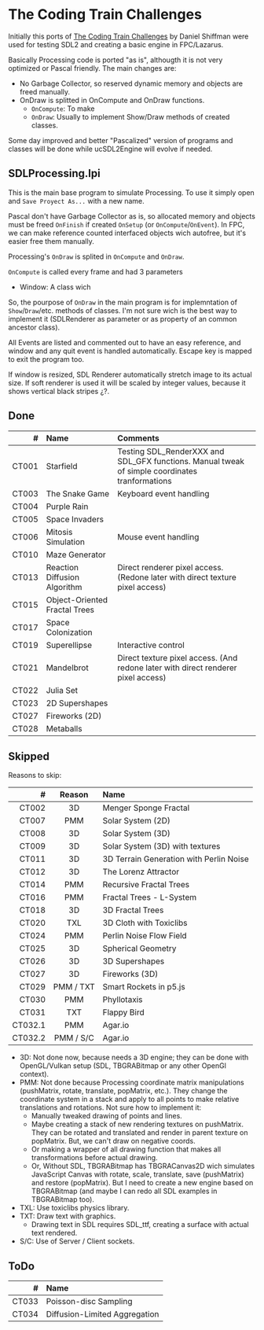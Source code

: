 # The Coding Train Challenges

Initially this ports of [The Coding Train Challenges](http://codingtra.in) 
by Daniel Shiffman were used for testing SDL2 and creating a basic engine in
FPC/Lazarus.

Basically Processing code is ported "as is", althougth it is not very optimized
or Pascal friendly. The main changes are:

  - No Garbage Collector, so reserved dynamic memory and objects are freed
    manually.
  - OnDraw is splitted in OnCompute and OnDraw functions.
    - `OnCompute`: To make
    - `OnDraw`: Usually to implement Show/Draw methods of created classes.

Some day improved and better "Pascalized" version of programs and classes
will be done while ucSDL2Engine will evolve if needed.

## SDLProcessing.lpi

This is the main base program to simulate Processing. To use it simply open and
  `Save Proyect As...` with a new name.

Pascal don't have Garbage Collector as is, so allocated memory and objects must
be freed `OnFinish` if created `OnSetup` (or `OnCompute`/`OnEvent`). In FPC, we
can make reference counted interfaced objects wich autofree, but it's easier
free them manually.

Processing's `OnDraw` is splited in `OnCompute` and `OnDraw`.

`OnCompute` is called every frame and had 3 parameters

  - Window: A class wich

So, the pourpose of `OnDraw` in the main program is for implemntation of
`Show`/`Draw`/etc. methods of classes. I'm not sure wich is the best way to
implement it (SDLRenderer as parameter or as property of an common ancestor
class).





All Events are listed and commented out to have an easy reference, and window
and any quit event is handled automatically. Escape key is mapped to exit the
program too.

If window is resized, SDL Renderer automatically stretch image to its actual
size. If soft renderer is used it will be scaled by integer values, because
it shows vertical black stripes ¿?.

## Done

| # | Name | Comments |
|---:|:---|:---|
| CT001 | Starfield | Testing SDL_RenderXXX and SDL_GFX functions. Manual tweak of simple coordinates tranformations |
| CT003 | The Snake Game | Keyboard event handling |
| CT004 | Purple Rain |  |
| CT005 | Space Invaders |  |
| CT006 | Mitosis Simulation | Mouse event handling |
| CT010 | Maze Generator |  |
| CT013 | Reaction Diffusion Algorithm | Direct renderer pixel access. (Redone later with direct texture pixel access) |
| CT015 | Object-Oriented Fractal Trees |  |
| CT017 | Space Colonization |  |
| CT019 | Superellipse | Interactive control |
| CT021 | Mandelbrot | Direct texture pixel access. (And redone later with direct renderer pixel access) |
| CT022 | Julia Set |  |
| CT023 | 2D Supershapes |  |
| CT027 | Fireworks (2D) |  |
| CT028 | Metaballs |  |

## Skipped

Reasons to skip:

| # | Reason | Name |
|---:|:--:|:---|
| CT002 | 3D | Menger Sponge Fractal |
| CT007 | PMM | Solar System (2D) |
| CT008 | 3D | Solar System (3D) |
| CT009 | 3D | Solar System (3D) with textures |
| CT011 | 3D | 3D Terrain Generation with Perlin Noise |
| CT012 | 3D | The Lorenz Attractor |
| CT014 | PMM | Recursive Fractal Trees |
| CT016 | PMM | Fractal Trees - L-System |
| CT018 | 3D | 3D Fractal Trees |
| CT020 | TXL | 3D Cloth with Toxiclibs |
| CT024 | PMM | Perlin Noise Flow Field |
| CT025 | 3D | Spherical Geometry |
| CT026 | 3D | 3D Supershapes |
| CT027 | 3D | Fireworks (3D) |
| CT029 | PMM / TXT | Smart Rockets in p5.js |
| CT030 | PMM | Phyllotaxis |
| CT031 | TXT | Flappy Bird |
| CT032.1 | PMM | Agar.io |
| CT032.2 | PMM / S/C | Agar.io |

  - 3D: Not done now, because needs a 3D engine; they can be done with
      OpenGL/Vulkan setup (SDL, TBGRABitmap or any other OpenGl context).
  - PMM: Not done because Processing coordinate matrix manipulations
    (pushMatrix, rotate, translate, popMatrix, etc.). They change the
    coordinate system in a stack and apply to all points to make relative
    translations and rotations. Not sure how to implement it:
    - Manually tweaked drawing of points and lines.
    - Maybe creating a stack of new rendering textures on pushMatrix. They
      can be rotated and translated and render in parent texture on popMatrix.
      But, we can't draw on negative coords.
    - Or making a wrapper of all drawing function that makes all
      transformations before actual drawing.
    - Or, Without SDL, TBGRABitmap has TBGRACanvas2D wich simulates JavaScript
      Canvas with rotate, scale, translate, save (pushMatrix) and
      restore (popMatrix). But I need to create a new engine based on
      TBGRABitmap (and maybe I can redo all SDL examples in TBGRABitmap too).
  - TXL: Use toxiclibs physics library.
  - TXT: Draw text with graphics.
    - Drawing text in SDL requires SDL_ttf, creating a surface with actual text
      rendered.
  - S/C: Use of Server / Client sockets.

## ToDo

| # | Name |
|---:|:---|
| CT033 | Poisson-disc Sampling |
| CT034 | Diffusion-Limited Aggregation |




